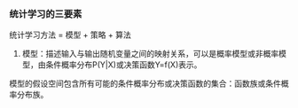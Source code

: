 ### 统计学习的三要素
统计学习方法 = 模型 + 策略 + 算法
1. 模型：描述输入与输出随机变量之间的映射关系，可以是概率模型或非概率模型，由条件概率分布P(Y|X)或决策函数Y=f(X)表示。

  模型的假设空间包含所有可能的条件概率分布或决策函数的集合：函数族或条件概率分布族。
